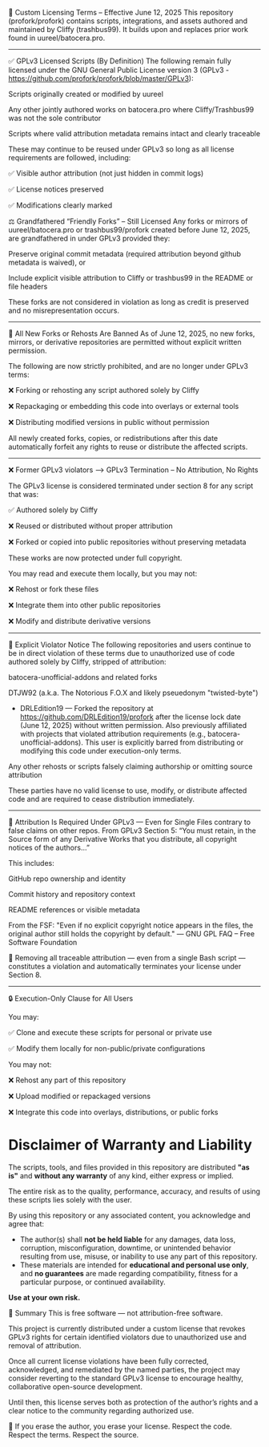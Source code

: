 📜 Custom Licensing Terms – Effective June 12, 2025
This repository (profork/profork) contains scripts, integrations, and assets authored and maintained by Cliffy (trashbus99). It builds upon and replaces prior work found in uureel/batocera.pro.
_______

✅ GPLv3 Licensed Scripts (By Definition)
The following remain fully licensed under the GNU General Public License version 3 (GPLv3 - https://github.com/profork/profork/blob/master/GPLv3):

Scripts originally created or modified by uureel

Any other jointly authored works on batocera.pro where Cliffy/Trashbus99 was not the sole contributor

Scripts where valid attribution metadata remains intact and clearly traceable

These may continue to be reused under GPLv3 so long as all license requirements are followed, including:

✅ Visible author attribution (not just hidden in commit logs)

✅ License notices preserved

✅ Modifications clearly marked

⚖️ Grandfathered “Friendly Forks” – Still Licensed
Any forks or mirrors of uureel/batocera.pro or trashbus99/profork created before June 12, 2025, are grandfathered in under GPLv3 provided they:

Preserve original commit metadata (required attribution beyond github metadata is waived), or

Include explicit visible attribution to Cliffy or trashbus99 in the README or file headers

These forks are not considered in violation as long as credit is preserved and no misrepresentation occurs.


_______


🚫 All New Forks or Rehosts Are Banned
As of June 12, 2025, no new forks, mirrors, or derivative repositories are permitted without explicit written permission.

The following are now strictly prohibited, and are no longer under GPLv3 terms:

❌ Forking or rehosting any script authored solely by Cliffy

❌ Repackaging or embedding this code into overlays or external tools

❌ Distributing modified versions in public without permission

All newly created forks, copies, or redistributions after this date automatically forfeit any rights to reuse or distribute the affected scripts.

_________



❌  Former GPLv3 violators --> GPLv3 Termination – No Attribution, No Rights

The GPLv3 license is considered terminated under section 8 for any script that was:

✅ Authored solely by Cliffy

❌ Reused or distributed without proper attribution

❌ Forked or copied into public repositories without preserving metadata

These works are now protected under full copyright.

You may read and execute them locally, but you may not:

❌ Rehost or fork these files

❌ Integrate them into other public repositories

❌ Modify and distribute derivative versions

_____________
🛑 Explicit Violator Notice
The following repositories and users continue to be in direct violation of these terms due to unauthorized use of code authored solely by Cliffy, stripped of attribution:

batocera-unofficial-addons and related forks

DTJW92 (a.k.a. The Notorious F.O.X and likely pseuedonym "twisted-byte")

- DRLEdition19  — Forked the repository at https://github.com/DRLEdition19/profork after the license lock date (June 12, 2025) without written permission. Also previously affiliated with projects that violated attribution requirements (e.g., batocera-unofficial-addons). This user is explicitly barred from distributing or modifying this code under execution-only terms.

Any other rehosts or scripts falsely claiming authorship or omitting source attribution

These parties have no valid license to use, modify, or distribute affected code and are required to cease distribution immediately.

_______
📢 Attribution Is Required Under GPLv3 — Even for Single Files contrary to false claims on other repos.
From GPLv3 Section 5:
“You must retain, in the Source form of any Derivative Works that you distribute, all copyright notices of the authors…”

This includes:

GitHub repo ownership and identity

Commit history and repository context

README references or visible metadata

From the FSF:
"Even if no explicit copyright notice appears in the files, the original author still holds the copyright by default."
— GNU GPL FAQ – Free Software Foundation


🚫 Removing all traceable attribution — even from a single Bash script — constitutes a violation and automatically terminates your license under Section 8.

________

🔒 Execution-Only Clause for All Users

You may:

✅ Clone and execute these scripts for personal or private use

✅ Modify them locally for non-public/private configurations

You may not:

❌ Rehost any part of this repository

❌ Upload modified or repackaged versions

❌ Integrate this code into overlays, distributions, or public forks



# Disclaimer of Warranty and Liability

The scripts, tools, and files provided in this repository are distributed **"as is"** and **without any warranty** of any kind, either express or implied.

The entire risk as to the quality, performance, accuracy, and results of using these scripts lies solely with the user.

By using this repository or any associated content, you acknowledge and agree that:

- The author(s) shall **not be held liable** for any damages, data loss, corruption, misconfiguration, downtime, or unintended behavior resulting from use, misuse, or inability to use any part of this repository.
- These materials are intended for **educational and personal use only**, and **no guarantees** are made regarding compatibility, fitness for a particular purpose, or continued availability.



**Use at your own risk.**

🧠 Summary
This is free software — not attribution-free software.


This project is currently distributed under a custom license that revokes GPLv3 rights for certain identified violators due to unauthorized use and removal of attribution.

Once all current license violations have been fully corrected, acknowledged, and remediated by the named parties, the project may consider reverting to the standard GPLv3 license to encourage healthy, collaborative open-source development.

Until then, this license serves both as protection of the author’s rights and a clear notice to the community regarding authorized use.

🚫 If you erase the author, you erase your license.
Respect the code. Respect the terms. Respect the source.
